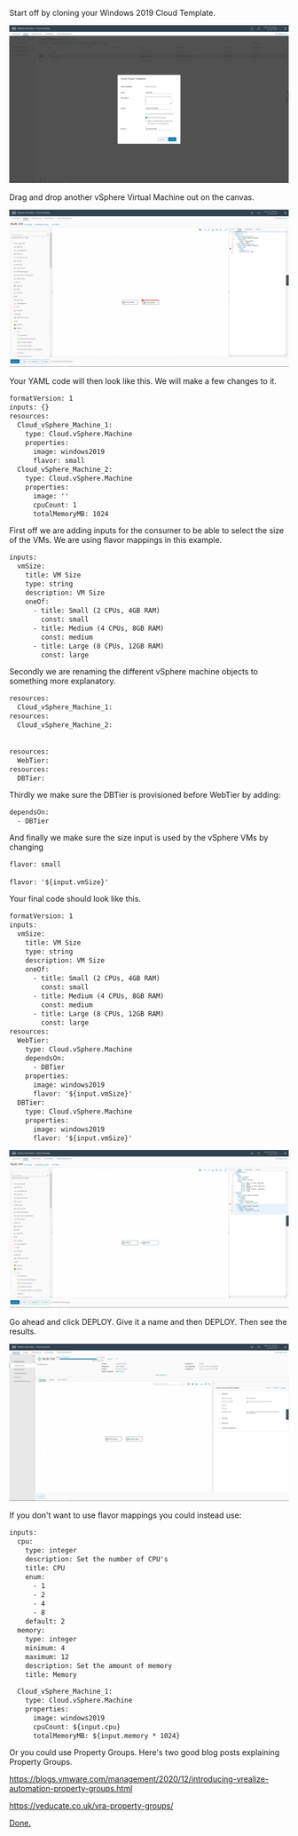 Start off by cloning your Windows 2019 Cloud Template.

![image-20221118114504647](./assets/images/multivm/image-20221118114504647.png)

Drag and drop another vSphere Virtual Machine out on the canvas.

![image-20221118114904301](./assets/images/multivm/image-20221118114904301.png)

Your YAML code will then look like this. We will make a few changes to it.

```
formatVersion: 1
inputs: {}
resources:
  Cloud_vSphere_Machine_1:
    type: Cloud.vSphere.Machine
    properties:
      image: windows2019
      flavor: small
  Cloud_vSphere_Machine_2:
    type: Cloud.vSphere.Machine
    properties:
      image: ''
      cpuCount: 1
      totalMemoryMB: 1024
```

First off we are adding inputs for the consumer to be able to select the size of the VMs. We are using flavor mappings in this example.

```
inputs:
  vmSize:
    title: VM Size
    type: string
    description: VM Size
    oneOf:
      - title: Small (2 CPUs, 4GB RAM)
        const: small
      - title: Medium (4 CPUs, 8GB RAM)
        const: medium
      - title: Large (8 CPUs, 12GB RAM)
        const: large
```

Secondly we are renaming the different vSphere machine objects to something more explanatory. 

```
resources:
  Cloud_vSphere_Machine_1:
resources:
  Cloud_vSphere_Machine_2:


resources:
  WebTier:
resources:
  DBTier:
```

Thirdly we make sure the DBTier is provisioned before WebTier by adding:

```
dependsOn:
  - DBTier
```

And finally we make sure the size input is used by the vSphere VMs by changing

```
flavor: small

flavor: '${input.vmSize}'
```

Your final code should look like this.

```
formatVersion: 1
inputs:
  vmSize:
    title: VM Size
    type: string
    description: VM Size
    oneOf:
      - title: Small (2 CPUs, 4GB RAM)
        const: small
      - title: Medium (4 CPUs, 8GB RAM)
        const: medium
      - title: Large (8 CPUs, 12GB RAM)
        const: large
resources:
  WebTier:
    type: Cloud.vSphere.Machine
    dependsOn:
      - DBTier
    properties:
      image: windows2019
      flavor: '${input.vmSize}'
  DBTier:
    type: Cloud.vSphere.Machine
    properties:
      image: windows2019
      flavor: '${input.vmSize}'
```

![image-20221118121119589](./assets/images/multivm/image-20221118121119589.png)

Go ahead and click DEPLOY. Give it a name and then DEPLOY. Then see the results.

![image-20221118121437944](./assets/images/multivm/image-20221118121437944.png)

If you don't want to use flavor mappings you could instead use:

```
inputs:
  cpu:
    type: integer
    description: Set the number of CPU's
    title: CPU
    enum:
      - 1
      - 2
      - 4
      - 8
    default: 2
  memory:
    type: integer
    minimum: 4
    maximum: 12
    description: Set the amount of memory
    title: Memory
```

```
  Cloud_vSphere_Machine_1:
    type: Cloud.vSphere.Machine
    properties:
      image: windows2019
      cpuCount: ${input.cpu}
      totalMemoryMB: ${input.memory * 1024}
```

Or you could use Property Groups. Here's two good blog posts explaining Property Groups.

https://blogs.vmware.com/management/2020/12/introducing-vrealize-automation-property-groups.html

https://veducate.co.uk/vra-property-groups/

[Done.](https://larols.github.io/vmware-aria/)
